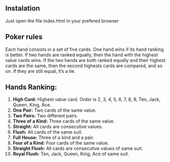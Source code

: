 ## Instalation

Just open the file index.html in your prefered browser

## Poker rules

Each hand consists in a set of five​ cards.
One hand wins if its hand ranking is better.
If two hands are ranked equally, then the hand with the highest value cards wins.
If the two hands are both ranked equally and their highest cards are the same, then the second
highests cards are compared, and so on.
If they are still equal, it’s a tie.

## Hands Ranking:

1. <b>High Card:</b> Highest value card. Order is 2, 3, 4, 5, 6, 7, 8, 9, Ten, Jack, Queen, King, Ace.
2. <b>One Pair:</b> Two cards of the same value.
3. <b>Two Pairs:</b> Two different pairs.
4. <b>Three of a Kind:</b> Three cards of the same value.
5. <b>Straight:</b> All cards are consecutive values.
6. <b>Flush:</b> All cards of the same suit.
7. <b>Full House:</b> Three of a kind and a pair.
8. <b>Four of a Kind:</b> Four cards of the same value.
9. <b>Straight Flush:</b> All cards are consecutive values of same suit.
10. <b>Royal Flush:</b> Ten, Jack, Queen, King, Ace of same suit.